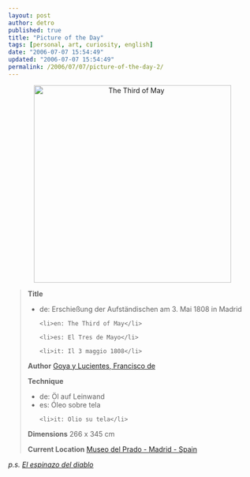 ```yaml
---
layout: post
author: detro
published: true
title: "Picture of the Day"
tags: [personal, art, curiosity, english]
date: "2006-07-07 15:54:49"
updated: "2006-07-07 15:54:49"
permalink: /2006/07/07/picture-of-the-day-2/
---
```


<div align="center"><a href="http://upload.wikimedia.org/wikipedia/commons/6/6e/Francisco_de_Goya_y_Lucientes_023.jpg"><img src="http://upload.wikimedia.org/wikipedia/commons/6/6e/Francisco_de_Goya_y_Lucientes_023.jpg" alt="The Third of May" width="400" /></a></div>

<blockquote>
<strong>Title</strong>
<ul>
	<li>de: Erschießung der Aufständischen am 3. Mai 1808 in Madrid</li>

	<li>en: The Third of May</li>

	<li>es: El Tres de Mayo</li>

	<li>it: Il 3 maggio 1808</li>

</ul>

<strong>Author</strong>
<a href="http://commons.wikimedia.org/wiki/Francisco_de_Goya_y_Lucientes">Goya y Lucientes, Francisco de</a>

<strong>Technique</strong>
<ul>
	<li>de: Öl auf Leinwand</li>
	<li>es: Óleo sobre tela</li>

	<li>it: Olio su tela</li>
</ul>

<strong>Dimensions</strong>
266 x 345 cm

<strong>Current Location</strong>
<a href="http://en.wikipedia.org/wiki/Museo_del_Prado">Museo del Prado - Madrid - Spain</a>
</blockquote>

<em>p.s.
<a href="http://www.moviemax.it/la_spina_del_diavolo.php">El espinazo del diablo</a></em>

